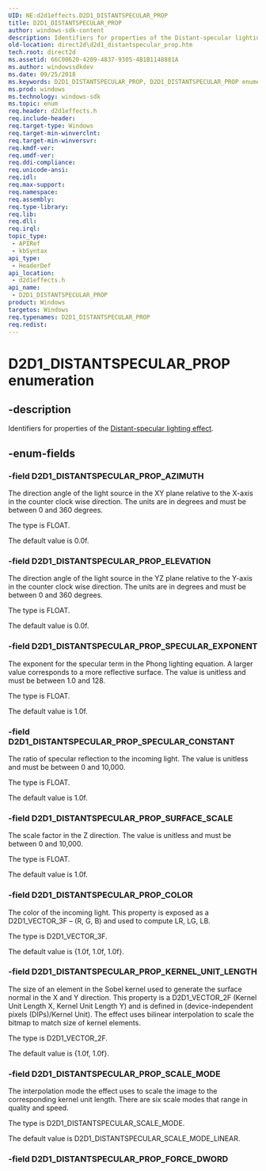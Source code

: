 ```yaml
---
UID: NE:d2d1effects.D2D1_DISTANTSPECULAR_PROP
title: D2D1_DISTANTSPECULAR_PROP
author: windows-sdk-content
description: Identifiers for properties of the Distant-specular lighting effect.
old-location: direct2d\d2d1_distantspecular_prop.htm
tech.root: direct2d
ms.assetid: 66C00620-4209-4837-9305-4B1B1148881A
ms.author: windowssdkdev
ms.date: 09/25/2018
ms.keywords: D2D1_DISTANTSPECULAR_PROP, D2D1_DISTANTSPECULAR_PROP enumeration [Direct2D], D2D1_DISTANTSPECULAR_PROP_AZIMUTH, D2D1_DISTANTSPECULAR_PROP_COLOR, D2D1_DISTANTSPECULAR_PROP_ELEVATION, D2D1_DISTANTSPECULAR_PROP_KERNEL_UNIT_LENGTH, D2D1_DISTANTSPECULAR_PROP_SCALE_MODE, D2D1_DISTANTSPECULAR_PROP_SPECULAR_CONSTANT, D2D1_DISTANTSPECULAR_PROP_SPECULAR_EXPONENT, D2D1_DISTANTSPECULAR_PROP_SURFACE_SCALE, d2d1effects/D2D1_DISTANTSPECULAR_PROP, d2d1effects/D2D1_DISTANTSPECULAR_PROP_AZIMUTH, d2d1effects/D2D1_DISTANTSPECULAR_PROP_COLOR, d2d1effects/D2D1_DISTANTSPECULAR_PROP_ELEVATION, d2d1effects/D2D1_DISTANTSPECULAR_PROP_KERNEL_UNIT_LENGTH, d2d1effects/D2D1_DISTANTSPECULAR_PROP_SCALE_MODE, d2d1effects/D2D1_DISTANTSPECULAR_PROP_SPECULAR_CONSTANT, d2d1effects/D2D1_DISTANTSPECULAR_PROP_SPECULAR_EXPONENT, d2d1effects/D2D1_DISTANTSPECULAR_PROP_SURFACE_SCALE, direct2d.d2d1_distantspecular_prop
ms.prod: windows
ms.technology: windows-sdk
ms.topic: enum
req.header: d2d1effects.h
req.include-header: 
req.target-type: Windows
req.target-min-winverclnt: 
req.target-min-winversvr: 
req.kmdf-ver: 
req.umdf-ver: 
req.ddi-compliance: 
req.unicode-ansi: 
req.idl: 
req.max-support: 
req.namespace: 
req.assembly: 
req.type-library: 
req.lib: 
req.dll: 
req.irql: 
topic_type:
 - APIRef
 - kbSyntax
api_type:
 - HeaderDef
api_location:
 - d2d1effects.h
api_name:
 - D2D1_DISTANTSPECULAR_PROP
product: Windows
targetos: Windows
req.typenames: D2D1_DISTANTSPECULAR_PROP
req.redist: 
---
```


# D2D1_DISTANTSPECULAR_PROP enumeration


## -description


Identifiers for properties of the <a href="https://msdn.microsoft.com/en-us/library/Hh706332(v=VS.85).aspx">Distant-specular lighting effect</a>.
        


## -enum-fields




### -field D2D1_DISTANTSPECULAR_PROP_AZIMUTH

The direction angle of the light source in the XY plane relative to the X-axis in the counter clock wise direction. The units are in degrees and must be between 0 and 360 degrees.
            

The type is FLOAT.

The default value is 0.0f.


### -field D2D1_DISTANTSPECULAR_PROP_ELEVATION

The direction angle of the light source in the YZ plane relative to the Y-axis in the counter clock wise direction. The units are in degrees and must be between 0 and 360 degrees.
            

The type is FLOAT.

The default value is 0.0f.


### -field D2D1_DISTANTSPECULAR_PROP_SPECULAR_EXPONENT

The exponent for the specular term in the Phong lighting equation. A larger value corresponds to a more reflective surface. The value is unitless and must be between 1.0 and 128.
            

The type is FLOAT.

The default value is 1.0f.


### -field D2D1_DISTANTSPECULAR_PROP_SPECULAR_CONSTANT

The ratio of specular reflection to the incoming light. The value is unitless and must be between 0 and 10,000.
            

The type is FLOAT.

The default value is 1.0f.


### -field D2D1_DISTANTSPECULAR_PROP_SURFACE_SCALE

The scale factor in the Z direction. The value is unitless and must be between 0 and 10,000.
            

The type is FLOAT.

The default value is 1.0f.


### -field D2D1_DISTANTSPECULAR_PROP_COLOR

The color of the incoming light. This property is exposed as a D2D1_VECTOR_3F – (R, G, B) and used to compute LR, LG, LB.
            

The type is D2D1_VECTOR_3F.

The default value is {1.0f, 1.0f, 1.0f}.


### -field D2D1_DISTANTSPECULAR_PROP_KERNEL_UNIT_LENGTH

The size of an element in the Sobel kernel used to generate the surface normal in the X and Y direction. This property is a D2D1_VECTOR_2F (Kernel Unit Length X, Kernel Unit Length Y) and is defined in (device-independent pixels (DIPs)/Kernel Unit). The effect uses bilinear interpolation to scale the bitmap to match size of kernel elements.
            

The type is D2D1_VECTOR_2F.

The default value is {1.0f, 1.0f}.


### -field D2D1_DISTANTSPECULAR_PROP_SCALE_MODE

The interpolation mode the effect uses to scale the image to the corresponding kernel unit length. There are six scale modes that range in quality and speed.
            

The type is D2D1_DISTANTSPECULAR_SCALE_MODE.

The default value is D2D1_DISTANTSPECULAR_SCALE_MODE_LINEAR.


### -field D2D1_DISTANTSPECULAR_PROP_FORCE_DWORD



